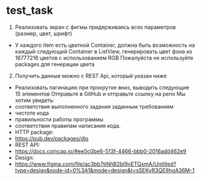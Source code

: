# test_task

1. Реализовать экран с фигмы придерживаясь всех параметров (размер, цвет, шрифт)

- У каждого item есть цветной Container, должна быть возможность на каждый следующий Container в ListView, генерировать цвет фона из 16777216 цветов с использованием RGB
  Пожалуйста не используйте packages для генерации цвета

2. Получить данные можно с REST Api, который указан ниже

- Реализовать пагинацию при прокрутке вниз, выводить следующие 15 элементов
  Отправьте в GitHub и отправьте ссылку на репо
  Мы хотим увидеть:
- соответствия выполненного задания заданным требованиям
- чистоте кода
- правильности работы программы
- соответствия правилам написания кода.
- HTTP package:
- https://pub.dev/packages/dio
- REST API:
- https://docs.coincap.io/#ee0c0be6-513f-4466-bbb0-2016add462e9
- Design:
- https://www.figma.com/file/ac3bb7tiNhB2bI9vETQxmA/Untitled?type=design&node-id=0%3A1&mode=design&t=sSEKyR3QE9hgA36M-1
